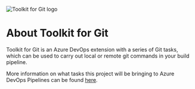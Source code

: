![Toolkit for Git logo](https://github.com/V-Network-Solutions/toolkit-for-git/blob/master/static/images/extension-icon.png?raw=true")

# About Toolkit for Git

Toolkit for Git is an Azure DevOps extension with a series of Git tasks, which can be used to carry out local or remote git commands in your build pipeline.

More information on what tasks this project will be bringing to Azure DevOps Pipelines can be found [here](https://github.com/devnetkc/wordpress-ssh-git-ci/wiki).
